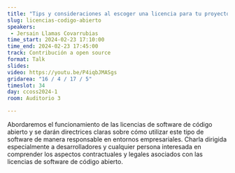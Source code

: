 ```yaml
---
title: "Tips y consideraciones al escoger una licencia para tu proyecto open source"
slug: licencias-codigo-abierto
speakers:
 - Jersain Llamas Covarrubias
time_start: 2024-02-23 17:10:00
time_end: 2024-02-23 17:45:00
track: Contribución a open source
format: Talk
slides: 
video: https://youtu.be/P4iqbJMASgs
gridarea: "16 / 4 / 17 / 5"
timeslot: 34
day: ccoss2024-1
room: Auditorio 3

---
```


Abordaremos el funcionamiento de las licencias de software de código abierto y se darán directrices claras sobre cómo utilizar este tipo de software de manera responsable en entornos empresariales. Charla dirigida especialmente a desarrolladores y cualquier persona interesada en comprender los aspectos contractuales y legales asociados con las licencias de software de código abierto.